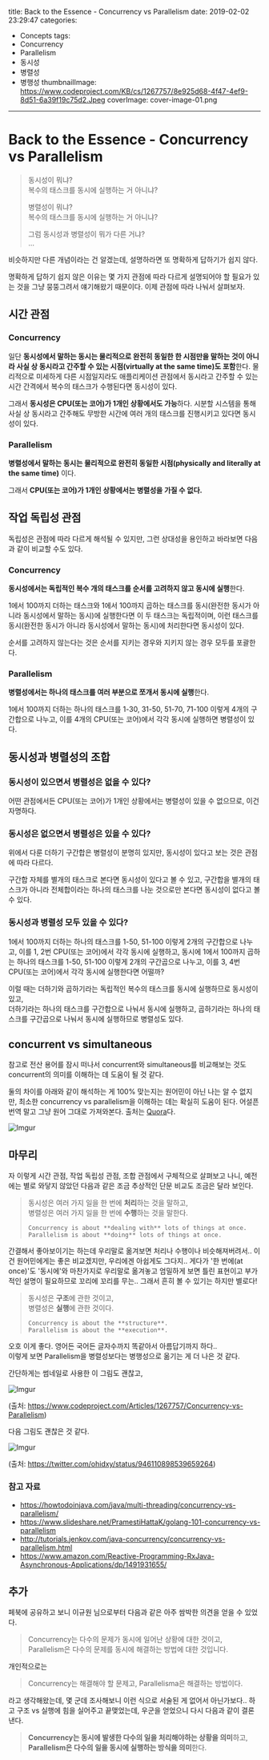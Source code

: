 title: Back to the Essence - Concurrency vs Parallelism
date: 2019-02-02 23:29:47
categories:
  - Concepts
tags:
  - Concurrency
  - Parallelism
  - 동시성
  - 병렬성
  - 병행성
thumbnailImage: https://www.codeproject.com/KB/cs/1267757/8e925d68-4f47-4ef9-8d51-6a39f19c75d2.Jpeg
coverImage: cover-image-01.png
---
# Back to the Essence - Concurrency vs Parallelism

>동시성이 뭐냐?  
>복수의 태스크를 동시에 실행하는 거 아니냐?
>
>병렬성이 뭐냐?  
>복수의 태스크를 동시에 실행하는 거 아니냐?
>
>그럼 동시성과 병렬성이 뭐가 다른 거냐?  
>...

비슷하지만 다른 개념이라는 건 알겠는데, 설명하라면 또 명확하게 답하기가 쉽지 않다.

명확하게 답하기 쉽지 않은 이유는 몇 가지 관점에 따라 다르게 설명되어야 할 필요가 있는 것을 그냥 뭉뚱그려서 얘기해왔기 때문이다. 이제 관점에 따라 나눠서 살펴보자.


## 시간 관점

### Concurrency

일단 **동시성에서 말하는 동시는 물리적으로 완전히 동일한 한 시점만을 말하는 것이 아니라 사실 상 동시라고 간주할 수 있는 시점(virtually at the same time)도 포함**한다. 물리적으로 미세하게 다른 시점일지라도 애플리케이션 관점에서 동시라고 간주할 수 있는 시간 간격에서 복수의 태스크가 수행된다면 동시성이 있다.

그래서 **동시성은 CPU(또는 코어)가 1개인 상황에서도 가능**하다. 시분할 시스템을 통해 사실 상 동시라고 간주해도 무방한 시간에 여러 개의 태스크를 진행시키고 있다면 동시성이 있다.


### Parallelism

**병렬성에서 말하는 동시는 물리적으로 완전히 동일한 시점(physically and literally at the same time)** 이다.

그래서 **CPU(또는 코어)가 1개인 상황에서는 병렬성을 가질 수 없다.**


## 작업 독립성 관점

독립성은 관점에 따라 다르게 해석될 수 있지만, 그런 상대성을 용인하고 바라보면 다음과 같이 비교할 수도 있다.

### Concurrency

**동시성에서는 독립적인 복수 개의 태스크를 순서를 고려하지 않고 동시에 실행**한다.

1에서 100까지 더하는 태스크와 1에서 100까지 곱하는 태스크를 동시(완전한 동시가 아니라 동시성에서 말하는 동시)에 실행한다면 이 두 태스크는 독립적이며, 이런 태스크를 동시(완전한 동시가 아니라 동시성에서 말하는 동시)에 처리한다면 동시성이 있다.

순서를 고려하지 않는다는 것은 순서를 지키는 경우와 지키지 않는 경우 모두를 포괄한다.


### Parallelism

**병렬성에서는 하나의 태스크를 여러 부분으로 쪼개서 동시에 실행**한다.

1에서 100까지 더하는 하나의 태스크를 1-30, 31-50, 51-70, 71-100 이렇게 4개의 구간합으로 나누고, 이를 4개의 CPU(또는 코어)에서 각각 동시에 실행하면 병렬성이 있다.


## 동시성과 병렬성의 조합

### 동시성이 있으면서 병렬성은 없을 수 있다?

어떤 관점에서든 CPU(또는 코어)가 1개인 상황에서는 병렬성이 있을 수 없으므로, 이건 자명하다.


### 동시성은 없으면서 병렬성은 있을 수 있다?

위에서 다룬 더하기 구간합은 병렬성이 분명히 있지만, 동시성이 있다고 보는 것은 관점에 따라 다르다. 

구간합 자체를 별개의 태스크로 본다면 동시성이 있다고 볼 수 있고,
구간합을 별개의 태스크가 아니라 전체합이라는 하나의 태스크를 나눈 것으로만 본다면 동시성이 없다고 볼 수 있다.


### 동시성과 병렬성 모두 있을 수 있다?

1에서 100까지 더하는 하나의 태스크를 1-50, 51-100 이렇게 2개의 구간합으로 나누고, 이를 1, 2번 CPU(또는 코어)에서 각각 동시에 실행하고, 동시에 1에서 100까지 곱하는 하나의 태스크를 1-50, 51-100 이렇게 2개의 구간곱으로 나누고, 이를 3, 4번 CPU(또는 코어)에서 각각 동시에 실행한다면 어떨까?

이럴 때는 더하기와 곱하기라는 독립적인 복수의 태스크를 동시에 실행하므로 동시성이 있고,  
더하기라는 하나의 태스크를 구간합으로 나눠서 동시에 실행하고, 곱하기라는 하나의 태스크를 구간곱으로 나눠서 동시에 실행하므로 병렬성도 있다.


## concurrent vs simultaneous

참고로 전산 용어를 잠시 떠나서 concurrent와 simultaneous를 비교해보는 것도 concurrent의 의미를 이해하는 데 도움이 될 것 같다.

둘의 차이를 아래와 같이 해석하는 게 100% 맞는지는 원어민이 아닌 나는 알 수 없지만, 최소한 concurrency vs parallelism을 이해하는 데는 확실히 도움이 된다. 어설픈 번역 말고 그냥 원어 그대로 가져와본다. 출처는 [Quora](https://www.quora.com/Is-there-any-major-difference-between-simultaneous-and-concurrent)다.

![Imgur](https://i.imgur.com/2KAJ16s.png)


## 마무리

자 이렇게 시간 관점, 작업 독립성 관점, 조합 관점에서 구체적으로 살펴보고 나니, 예전에는 별로 와닿지 않았던 다음과 같은 조금 추상적인 단문 비교도 조금은 달라 보인다.

>동시성은 여러 가지 일을 한 번에 **처리**하는 것을 말하고,  
>병렬성은 여러 가지 일을 한 번에 **수행**하는 것을 말한다.
>
>`Concurrency is about **dealing with** lots of things at once.`  
>`Parallelism is about **doing** lots of things at once.`

간결해서 좋아보이기는 하는데 우리말로 옮겨보면 처리나 수행이나 비슷해져버려서.. 이건 원어민에게는 좋은 비교겠지만, 우리에겐 아쉽게도 그다지.. 게다가 '한 번에(at once)'도 '동시에'와 마찬가지로 우리말로 옮겨놓고 엄밀하게 보면 틀린 표현이고 부가적인 설명이 필요하므로 꼬리에 꼬리를 무는.. 그래서 흔히 볼 수 있기는 하지만 별로다!

>동시성은 **구조**에 관한 것이고,  
>병렬성은 **실행**에 관한 것이다.
>
>`Concurrency is about the **structure**.`  
>`Parallelism is about the **execution**.`

오호 이게 좋다. 영어든 국어든 글자수까지 똑같아서 아름답기까지 하다..  
이렇게 보면 Parallelism을 병렬성보다는 병행성으로 옮기는 게 더 나은 것 같다.  

간단하게는 썸네일로 사용한 이 그림도 괜찮고,

![Imgur](https://i.imgur.com/cDdWLKL.jpg)

(출처: https://www.codeproject.com/Articles/1267757/Concurrency-vs-Parallelism)

다음 그림도 괜찮은 것 같다.

![Imgur](https://i.imgur.com/uIMnkj1.jpg)

(출처: https://twitter.com/ohidxy/status/946110898539659264)


### 참고 자료

- https://howtodoinjava.com/java/multi-threading/concurrency-vs-parallelism/
- https://www.slideshare.net/PramestiHattaK/golang-101-concurrency-vs-parallelism
- http://tutorials.jenkov.com/java-concurrency/concurrency-vs-parallelism.html
- https://www.amazon.com/Reactive-Programming-RxJava-Asynchronous-Applications/dp/1491931655/


## 추가

페북에 공유하고 보니 이규원 님으로부터 다음과 같은 아주 쌈박한 의견을 얻을 수 있었다.

>Concurrency는 다수의 문제가 동시에 일어난 상황에 대한 것이고,  
>Parallelism은 다수의 문제를 동시에 해결하는 방법에 대한 것입니다.

개인적으로는

>Concurrency는 해결해야 할 문제고,
>Parallelisma은 해결하는 방법이다.

라고 생각해왔는데, 몇 군데 조사해보니 이런 식으로 서술된 게 없어서 아닌가보다.. 하고 구조 vs 실행에 힘을 실어주고 끝맺었는데, 우군을 얻었으니 다시 다음과 같이 결론낸다.

>**Concurrency는 동시에 발생한 다수의 일을 처리해야하는 상황을 의미**하고,  
>**Parallelism은 다수의 일을 동시에 실행하는 방식을 의미**한다.
